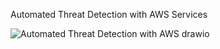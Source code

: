 Automated Threat Detection with AWS Services

![Automated Threat Detection with AWS drawio](https://github.com/user-attachments/assets/d9b039d2-437a-4697-b48b-1ce373bc7e76)
